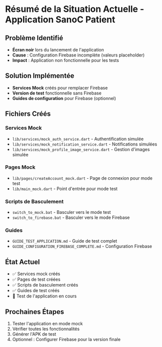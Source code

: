 # Résumé de la Situation Actuelle - Application SanoC Patient

## Problème Identifié
- **Écran noir** lors du lancement de l'application
- **Cause** : Configuration Firebase incomplète (valeurs placeholder)
- **Impact** : Application non fonctionnelle pour les tests

## Solution Implémentée
- **Services Mock** créés pour remplacer Firebase
- **Version de test** fonctionnelle sans Firebase
- **Guides de configuration** pour Firebase (optionnel)

## Fichiers Créés

### Services Mock
- `lib/services/mock_auth_service.dart` - Authentification simulée
- `lib/services/mock_notification_service.dart` - Notifications simulées
- `lib/services/mock_profile_image_service.dart` - Gestion d'images simulée

### Pages Mock
- `lib/pages/createAccount_mock.dart` - Page de connexion pour mode test
- `lib/main_mock.dart` - Point d'entrée pour mode test

### Scripts de Basculement
- `switch_to_mock.bat` - Basculer vers le mode test
- `switch_to_firebase.bat` - Basculer vers le mode Firebase

### Guides
- `GUIDE_TEST_APPLICATION.md` - Guide de test complet
- `GUIDE_CONFIGURATION_FIREBASE_COMPLETE.md` - Configuration Firebase

## État Actuel
- ✅ Services mock créés
- ✅ Pages de test créées
- ✅ Scripts de basculement créés
- ✅ Guides de test créés
- 🔄 Test de l'application en cours

## Prochaines Étapes
1. Tester l'application en mode mock
2. Vérifier toutes les fonctionnalités
3. Générer l'APK de test
4. Optionnel : Configurer Firebase pour la version finale